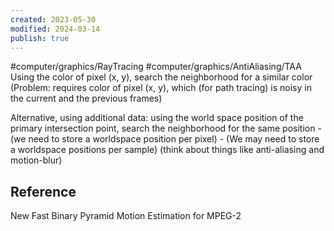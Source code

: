 ```yaml
---
created: 2023-05-30
modified: 2024-03-14
publish: true
---
```


#computer/graphics/RayTracing #computer/graphics/AntiAliasing/TAA 
Using the color of pixel (x, y), search the neighborhood for a similar color (Problem: requires color of pixel (x, y), which (for path tracing) is noisy in the current and the previous frames)

Alternative, using additional data: using the world space position of the primary intersection point, search the neighborhood for the same position
		- (we need to store a worldspace position per pixel)
		- (We may need to store a worldspace positions per sample) (think about things like anti-aliasing and motion-blur)
## Reference
New Fast Binary Pyramid Motion Estimation for MPEG-2